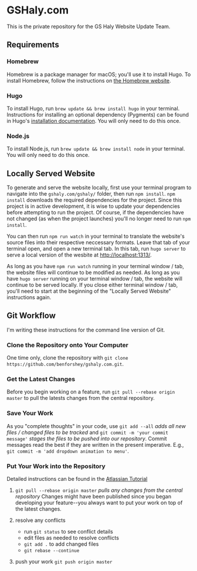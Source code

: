 # GSHaly.com
This is the private repository for the GS Haly Website Update Team.

## Requirements
### Homebrew
Homebrew is a package manager for macOS; you'll use it to install Hugo. To install Homebrew, follow the instructions on [the Homebrew website](http://brew.sh/).

### Hugo
To install Hugo, run ```brew update && brew install hugo``` in your terminal. Instructions for installing an optional dependency (Pygments) can be found in Hugo's [installation documentation](https://gohugo.io/tutorials/installing-on-mac/). You will only need to do this once.

### Node.js
To install Node.js, run ```brew update && brew install node``` in your terminal. You will only need to do this once.

## Locally Served Website
To generate and serve the website locally, first use your terminal program to navigate into the ```gshaly.com/gshaly/``` folder, then run ```npm install```. ```npm install``` downloads the required dependencies for the project. Since this project is in active development, it is wise to update your dependencies before attempting to run the project. Of course, if the dependencies have not changed (as when the project launches) you'll no longer need to run ```npm install```.

You can then run ```npm run watch``` in your terminal to translate the website's source files into their respective neccessary formats. Leave that tab of your terminal open, and open a new terminal tab. In this tab, run ```hugo server``` to serve a local version of the wesbite at [http://localhost:1313/](http://localhost:1313/).

As long as you have ```npm run watch``` running in your terminal window / tab, the website files will continue to be modified as needed. As long as you have ```hugo server``` running on your terminal window / tab, the website will continue to be served locally. If you close either terminal window / tab, you'll need to start at the beginning of the "Locally Served Website" instructions again.


## Git Workflow
I'm writing these instructions for the command line version of Git.

### Clone the Repository onto Your Computer
One time only, clone the repository with ```git clone https://github.com/benforshey/gshaly.com.git```.

### Get the Latest Changes
Before you begin working on a feature, run ```git pull --rebase origin master``` to pull the latests changes from the central repository.

### Save Your Work
As you "complete thoughts" in your code, use ```git add --all``` _adds all new files / changed files to be tracked_ and ```git commit -m 'your commit message'``` _stages the files to be pushed into our repository_. Commit messages read the best if they are written in the present imperative. E.g., ```git commit -m 'add dropdown animation to menu'```.

### Put Your Work into the Repository
Detailed instructions can be found in the [Atlassian Tutorial](https://www.atlassian.com/git/tutorials/comparing-workflows/centralized-workflow/)

1. ```git pull --rebase origin master``` _pulls any changes from the central repository_ Changes might have been published since you began developing your feature--you always want to put your work on top of the latest changes.
2. resolve any conflicts
    * run ```git status``` to see conflict details
    * edit files as needed to resolve conflicts
    * ```git add .``` to add changed files
    * ```git rebase --continue```

3. push your work ```git push origin master```
